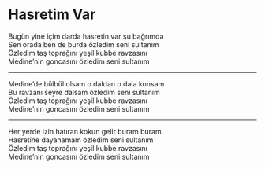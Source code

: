 # Hasretim Var

Bugün yine içim darda hasretin var şu bağrımda  
Sen orada ben de burda özledim seni sultanım  
Özledim taş toprağını yeşil kubbe ravzasını  
Medine’nin goncasını özledim seni sultanım  
****  
Medine’de bülbül olsam o daldan o dala konsam  
Bu ravzanı seyre dalsam özledim seni sultanım  
Özledim taş toprağını yeşil kubbe ravzasını  
Medine’nin goncasını özledim seni sultanım  
****  
Her yerde izin hatıran kokun gelir buram buram  
Hasretine dayanamam özledim seni sultanım  
Özledim taş toprağını yeşil kubbe ravzasını  
Medine’nin goncasını özledim seni sultanım  

